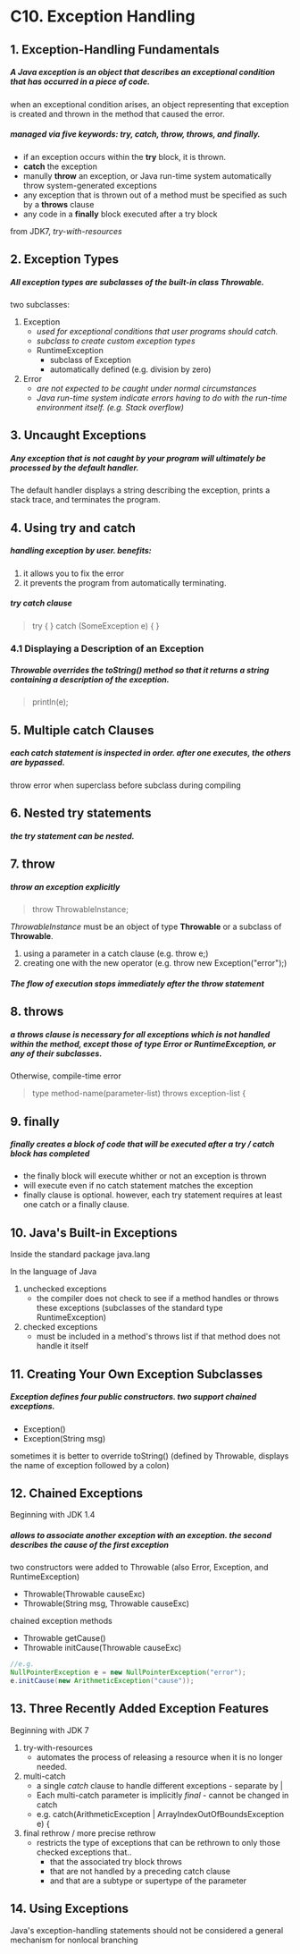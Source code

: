 # C10. Exception Handling

## 1. Exception-Handling Fundamentals

##### A Java exception is an object that describes an exceptional condition that has occurred in a piece of code.
when an exceptional condition arises, an object representing that exception is created and thrown in the method that caused the error.

##### managed via five keywords: try, catch, throw, throws, and finally.
- if an exception occurs within the **try** block, it is thrown. 
- **catch** the exception
- manully **throw** an exception, or Java run-time system automatically throw system-generated exceptions
- any exception that is thrown out of a method must be specified as such by a **throws** clause
- any code in a **finally** block executed after a try block

from JDK7, *try-with-resources*

## 2. Exception Types

##### All exception types are subclasses of the built-in class Throwable.
two subclasses:

1. Exception
    + *used for exceptional conditions that user programs should catch.*
    + *subclass to create custom exception types*
    + RuntimeException
        * subclass of Exception
        * automatically defined (e.g. division by zero)
2. Error
    + *are not expected to be caught under normal circumstances*
    + *Java run-time system indicate errors having to do with the run-time environment itself. (e.g. Stack overflow)*

## 3. Uncaught Exceptions

##### Any exception that is not caught by your program will ultimately be processed by the default handler.
The default handler displays a string describing the exception, prints a stack trace, and terminates the program.

## 4. Using try and catch

##### handling exception by user. benefits:
1. it allows you to fix the error
2. it prevents the program from automatically terminating.

##### try catch clause
> try {
> } catch (SomeException e) {
> }

### 4.1 Displaying a Description of an Exception

##### *Throwable* overrides the *toString()* method so that it returns a string containing a description of the exception.
> println(e);

## 5. Multiple catch Clauses

##### each *catch* statement is inspected in order. after one executes, the others are bypassed.
throw error when superclass before subclass during compiling

## 6. Nested try statements

##### the *try* statement can be nested.

## 7. throw

##### throw an exception explicitly
> throw ThrowableInstance;

*ThrowableInstance* must be an object of type **Throwable** or a subclass of **Throwable**.

1. using a parameter in a catch clause (e.g. throw e;)
2. creating one with the new operator (e.g. throw new Exception("error");)

##### The flow of execution stops immediately after the throw statement

## 8. throws

##### a throws clause is necessary for all exceptions which is not handled within the method, except those of type Error or RuntimeException, or any of their subclasses.
Otherwise, compile-time error

> type method-name(parameter-list) throws exception-list {

## 9. finally

##### *finally* creates a block of code that will be executed after a *try / catch* block has completed
- the finally block will execute whither or not an exception is thrown
- will execute even if no catch statement matches the exception
- finally clause is optional. however, each try statement requires at least one catch or a finally clause.

## 10. Java's Built-in Exceptions

Inside the standard package java.lang

In the language of Java
1. unchecked exceptions
    - the compiler does not check to see if a method handles or throws these exceptions (subclasses of the standard type RuntimeException)
2. checked exceptions
    - must be included in a method's throws list if that method does not handle it itself

## 11. Creating Your Own Exception Subclasses

##### *Exception* defines four public constructors. two support chained exceptions.
- Exception()
- Exception(String msg)

sometimes it is better to override toString() (defined by Throwable, displays the name of exception followed by a colon)

## 12. Chained Exceptions
Beginning with JDK 1.4

##### allows to associate another exception with an exception. the second describes the cause of the first exception
two constructors were added to Throwable (also Error, Exception, and RuntimeException)
- Throwable(Throwable causeExc)
- Throwable(String msg, Throwable causeExc)

chained exception methods
- Throwable getCause()
- Throwable initCause(Throwable causeExc)

```java
//e.g.
NullPointerException e = new NullPointerException("error");
e.initCause(new ArithmeticException("cause"));
```

## 13. Three Recently Added Exception Features
Beginning with JDK 7

1. try-with-resources
    - automates the process of releasing a resource when it is no longer needed.
2. multi-catch
    - a single *catch* clause to handle different exceptions - separate by |
    - Each multi-catch parameter is implicitly *final* - cannot be changed in catch
    - e.g. catch(ArithmeticException | ArrayIndexOutOfBoundsException e) {
3. final rethrow / more precise rethrow
    - restricts the type of exceptions that can be rethrown to only those checked exceptions that..
        + that the associated try block throws
        + that are not handled by a preceding catch clause
        + and that are a subtype or supertype of the parameter

## 14. Using Exceptions

Java's exception-handling statements should not be considered a general mechanism for nonlocal branching